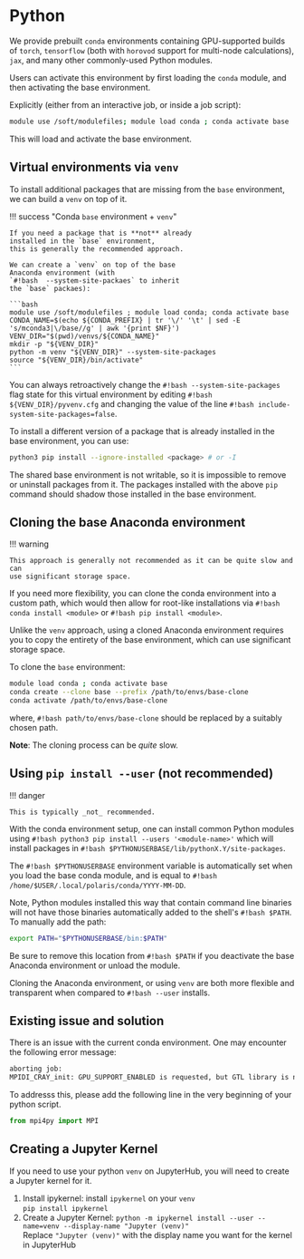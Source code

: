 # Python

We provide prebuilt `conda` environments containing GPU-supported builds of
`torch`, `tensorflow` (both with `horovod` support for multi-node
calculations), `jax`, and many other commonly-used Python modules.

Users can activate this environment by first loading the `conda` module, and
then activating the base environment.

Explicitly (either from an interactive job, or inside a job script):

```bash
module use /soft/modulefiles; module load conda ; conda activate base
```

This will load and activate the base environment.

## Virtual environments via `venv`

To install additional packages that are missing from the `base` environment,
we can build a `venv` on top of it.

!!! success "Conda `base` environment + `venv`"

    If you need a package that is **not** already
    installed in the `base` environment,
    this is generally the recommended approach.

    We can create a `venv` on top of the base
    Anaconda environment (with
    `#!bash  --system-site-packaes` to inherit
    the `base` packaes):

    ```bash
    module use /soft/modulefiles ; module load conda; conda activate base
    CONDA_NAME=$(echo ${CONDA_PREFIX} | tr '\/' '\t' | sed -E 's/mconda3|\/base//g' | awk '{print $NF}')
    VENV_DIR="$(pwd)/venvs/${CONDA_NAME}"
    mkdir -p "${VENV_DIR}"
    python -m venv "${VENV_DIR}" --system-site-packages
    source "${VENV_DIR}/bin/activate"
    ```

You can always retroactively change the `#!bash --system-site-packages` flag
state for this virtual environment by editing `#!bash ${VENV_DIR}/pyvenv.cfg` and
changing the value of the line `#!bash include-system-site-packages=false`.

To install a different version of a package that is already installed in the
base environment, you can use:

```bash
python3 pip install --ignore-installed <package> # or -I
```

The shared base environment is not writable, so it is impossible to remove or
uninstall packages from it. The packages installed with the above `pip` command
should shadow those installed in the base environment.

## Cloning the base Anaconda environment

!!! warning

    This approach is generally not recommended as it can be quite slow and can
    use significant storage space.

If you need more flexibility, you can clone the conda environment into a custom
path, which would then allow for root-like installations via `#!bash conda install
<module>` or `#!bash pip install <module>`.

Unlike the `venv` approach, using a cloned Anaconda environment requires you to
copy the entirety of the base environment, which can use significant storage
space.

To clone the `base` environment:

```bash
module load conda ; conda activate base
conda create --clone base --prefix /path/to/envs/base-clone
conda activate /path/to/envs/base-clone
```

where, `#!bash path/to/envs/base-clone` should be replaced by a suitably chosen
path.

**Note**: The cloning process can be _quite_ slow.

## Using `pip install --user` (not recommended)

!!! danger

    This is typically _not_ recommended.

With the conda environment setup, one can install common Python modules using
`#!bash python3 pip install --users '<module-name>'` which will install
packages in `#!bash $PYTHONUSERBASE/lib/pythonX.Y/site-packages`.

The `#!bash $PYTHONUSERBASE` environment variable is automatically set when you
load the base conda module, and is equal to  `#!bash
/home/$USER/.local/polaris/conda/YYYY-MM-DD`.

Note, Python modules installed this way that contain command line binaries will
not have those binaries automatically added to the shell's `#!bash $PATH`. To
manually add the path:

```bash
export PATH="$PYTHONUSERBASE/bin:$PATH"
```

Be sure to remove this location from `#!bash $PATH` if you deactivate the base
Anaconda environment or unload the module.

Cloning the Anaconda environment, or using `venv` are both more flexible and
transparent when compared to `#!bash --user` installs.

## Existing issue and solution

There is an issue with the current conda environment. One may encounter the following error message: 

```bash
aborting job:
MPIDI_CRAY_init: GPU_SUPPORT_ENABLED is requested, but GTL library is not linked
```

To addresss this, please add the following line in the very beginning of your python script. 

```python
from mpi4py import MPI
```
## Creating a Jupyter Kernel
If you need to use your python `venv` on JupyterHub, you will need to create a Jupyter kernel for it.
1. Install ipykernel: install `ipykernel` on your `venv` <br>
`pip install ipykernel`
2. Create a Jupyter Kernel:
`python -m ipykernel install --user --name=venv --display-name "Jupyter (venv)"` <br>
Replace `"Jupyter (venv)"` with the display name you want for the kernel in JupyterHub